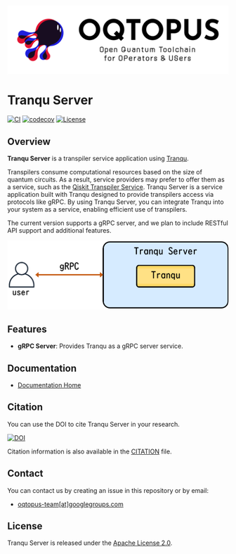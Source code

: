 ![OQTOPUS logo](./docs/asset/oqtopus_logo.png)

# Tranqu Server

[![CI](https://github.com/oqtopus-team/tranqu-server/actions/workflows/ci.yaml/badge.svg)](https://github.com/oqtopus-team/tranqu-server/actions/workflows/ci.yaml)
[![codecov](https://codecov.io/gh/oqtopus-team/tranqu-server/graph/badge.svg?token=RCXTMMXOMV)](https://codecov.io/gh/oqtopus-team/tranqu-server)
[![License](https://img.shields.io/badge/License-Apache_2.0-blue.svg)](https://opensource.org/licenses/Apache-2.0)

## Overview

**Tranqu Server** is a transpiler service application using [Tranqu](https://tranqu.readthedocs.io/).

Transpilers consume computational resources based on the size of quantum circuits. As a result, service providers may prefer to offer them as a service, such as the [Qiskit Transpiler Service](https://docs.quantum.ibm.com/guides/qiskit-transpiler-service).
Tranqu Server is a service application built with Tranqu designed to provide transpilers access via protocols like gRPC. By using Tranqu Server, you can integrate Tranqu into your system as a service, enabling efficient use of transpilers.

The current version supports a gRPC server, and we plan to include RESTful API support and additional features.

![Tranqu Server](./docs/asset/overview.png)

## Features

- **gRPC Server**: Provides Tranqu as a gRPC server service.

## Documentation

- [Documentation Home](https://tranqu-server.readthedocs.io/)

## Citation

You can use the DOI to cite Tranqu Server in your research.

[![DOI](https://zenodo.org/badge/907141992.svg)](https://zenodo.org/badge/latestdoi/907141992)

Citation information is also available in the [CITATION](https://github.com/oqtopus-team/tranqu-server/blob/main/CITATION.cff) file.

## Contact

You can contact us by creating an issue in this repository or by email:

- [oqtopus-team[at]googlegroups.com](mailto:oqtopus-team[at]googlegroups.com)

## License

Tranqu Server is released under the [Apache License 2.0](https://github.com/oqtopus-team/tranqu-server/blob/main/LICENSE).
